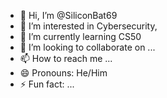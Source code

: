 - 👋 Hi, I’m @SiliconBat69
- 👀 I’m interested in Cybersecurity,
- 🌱 I’m currently learning CS50
- 💞️ I’m looking to collaborate on ...
- 📫 How to reach me ...
- 😄 Pronouns: He/Him
- ⚡ Fun fact: ...

<!---
SiliconBat69/SiliconBat69 is a ✨ special ✨ repository because its `README.md` (this file) appears on your GitHub profile.
You can click the Preview link to take a look at your changes.
--->
